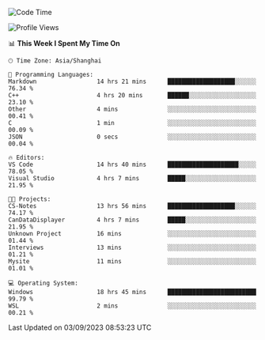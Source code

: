 <!--START_SECTION:waka-->
![Code Time](http://img.shields.io/badge/Code%20Time-1%2C211%20hrs%2053%20mins-blue)

![Profile Views](http://img.shields.io/badge/Profile%20Views-0-blue)

📊 **This Week I Spent My Time On** 

```text
🕑︎ Time Zone: Asia/Shanghai

💬 Programming Languages: 
Markdown                 14 hrs 21 mins      ███████████████████░░░░░░   76.34 % 
C++                      4 hrs 20 mins       ██████░░░░░░░░░░░░░░░░░░░   23.10 % 
Other                    4 mins              ░░░░░░░░░░░░░░░░░░░░░░░░░   00.41 % 
C                        1 min               ░░░░░░░░░░░░░░░░░░░░░░░░░   00.09 % 
JSON                     0 secs              ░░░░░░░░░░░░░░░░░░░░░░░░░   00.04 % 

🔥 Editors: 
VS Code                  14 hrs 40 mins      ████████████████████░░░░░   78.05 % 
Visual Studio            4 hrs 7 mins        █████░░░░░░░░░░░░░░░░░░░░   21.95 % 

🐱‍💻 Projects: 
CS-Notes                 13 hrs 56 mins      ███████████████████░░░░░░   74.17 % 
CanDataDisplayer         4 hrs 7 mins        █████░░░░░░░░░░░░░░░░░░░░   21.95 % 
Unknown Project          16 mins             ░░░░░░░░░░░░░░░░░░░░░░░░░   01.44 % 
Interviews               13 mins             ░░░░░░░░░░░░░░░░░░░░░░░░░   01.21 % 
Mysite                   11 mins             ░░░░░░░░░░░░░░░░░░░░░░░░░   01.01 % 

💻 Operating System: 
Windows                  18 hrs 45 mins      █████████████████████████   99.79 % 
WSL                      2 mins              ░░░░░░░░░░░░░░░░░░░░░░░░░   00.21 % 
```


 Last Updated on 03/09/2023 08:53:23 UTC
<!--END_SECTION:waka-->